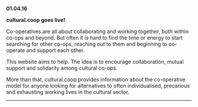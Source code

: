 **01.04.16**

**cultural.coop goes live!**

Co-operatives are all about collaborating and working together, both within co-ops and beyond. But often it is hard to find the time or energy to start searching for other co-ops, reaching out to them and beginning to co-operate and support each other.

This website aims to help. The idea is to encourage collaboration, mutual support and solidarity among cultural co-ops. 

More than that, cultural.coop provides information about the co-operative model for anyone looking for alternatives to often individualised, precarious and exhausting working lives in the cultural sector.

---

